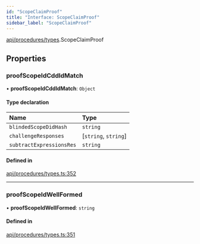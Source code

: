 ```yaml
---
id: "ScopeClaimProof"
title: "Interface: ScopeClaimProof"
sidebar_label: "ScopeClaimProof"
---
```


[api/procedures/types](../../../../../modules/API/Procedures/Types/Types.md).ScopeClaimProof

## Properties

### proofScopeIdCddIdMatch

• **proofScopeIdCddIdMatch**: `Object`

#### Type declaration

| Name | Type |
| :------ | :------ |
| `blindedScopeDidHash` | `string` |
| `challengeResponses` | [`string`, `string`] |
| `subtractExpressionsRes` | `string` |

#### Defined in

[api/procedures/types.ts:352](https://github.com/PolymeshAssociation/polymesh-sdk/blob/91c2d2d8/src/api/procedures/types.ts#L352)

___

### proofScopeIdWellFormed

• **proofScopeIdWellFormed**: `string`

#### Defined in

[api/procedures/types.ts:351](https://github.com/PolymeshAssociation/polymesh-sdk/blob/91c2d2d8/src/api/procedures/types.ts#L351)
